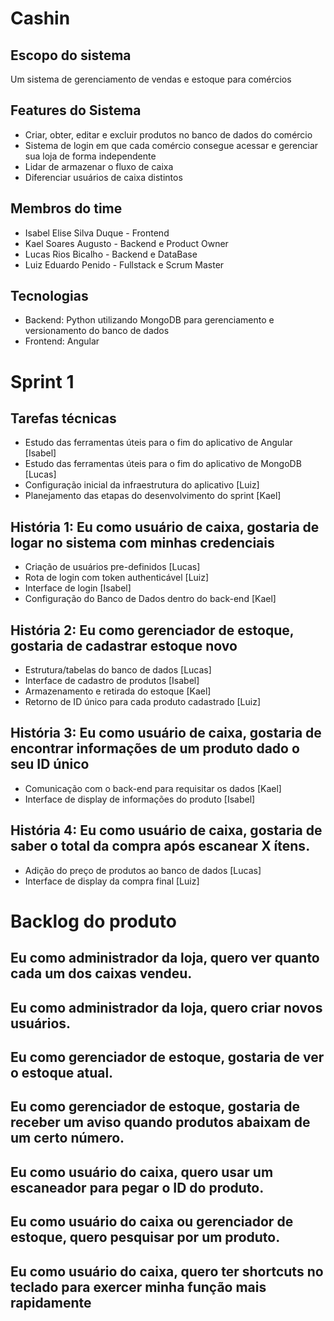 # Cashin

## Escopo do sistema
Um sistema de gerenciamento de vendas e estoque para comércios
 
## Features do Sistema
  - Criar, obter, editar e excluir produtos no banco de dados do comércio
  - Sistema de login em que cada comércio consegue acessar e gerenciar sua loja de forma independente
  - Lidar de armazenar o fluxo de caixa
  - Diferenciar usuários de caixa distintos

## Membros do time
 - Isabel Elise Silva Duque - Frontend
 - Kael Soares Augusto - Backend e Product Owner
 - Lucas Rios Bicalho - Backend e DataBase
 - Luiz Eduardo Penido - Fullstack e Scrum Master

## Tecnologias
 - Backend: Python utilizando MongoDB para gerenciamento e versionamento do banco de dados
 - Frontend: Angular

#

# Sprint 1

## Tarefas técnicas
- Estudo das ferramentas úteis para o fim do aplicativo de Angular [Isabel]
- Estudo das ferramentas úteis para o fim do aplicativo de MongoDB [Lucas]
- Configuração inicial da infraestrutura do aplicativo [Luiz]
- Planejamento das etapas do desenvolvimento do sprint [Kael]

## História 1: Eu como usuário de caixa, gostaria de logar no sistema com minhas credenciais
- Criação de usuários pre-definidos [Lucas]
- Rota de login com token authenticável [Luiz]
- Interface de login [Isabel]
- Configuração do Banco de Dados dentro do back-end [Kael]

## História 2: Eu como gerenciador de estoque, gostaria de cadastrar estoque novo
- Estrutura/tabelas do banco de dados [Lucas]
- Interface de cadastro de produtos [Isabel]
- Armazenamento e retirada do estoque [Kael]
- Retorno de ID único para cada produto cadastrado [Luiz]

## História 3: Eu como usuário de caixa, gostaria de encontrar informações de um produto dado o seu ID único
- Comunicação com o back-end para requisitar os dados [Kael]
- Interface de display de informações do produto [Isabel]

## História 4: Eu como usuário de caixa, gostaria de saber o total da compra após escanear X ítens.
- Adição do preço de produtos ao banco de dados [Lucas]
- Interface de display da compra final [Luiz]

#

# Backlog do produto
## Eu como administrador da loja, quero ver quanto cada um dos caixas vendeu.
## Eu como administrador da loja, quero criar novos usuários.
## Eu como gerenciador de estoque, gostaria de ver o estoque atual.
## Eu como gerenciador de estoque, gostaria de receber um aviso quando produtos abaixam de um certo número.
## Eu como usuário do caixa, quero usar um escaneador para pegar o ID do produto.
## Eu como usuário do caixa ou gerenciador de estoque, quero pesquisar por um produto.
## Eu como usuário do caixa, quero ter shortcuts no teclado para exercer minha função mais rapidamente
